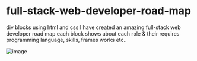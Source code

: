 # full-stack-web-developer-road-map
div blocks using html and css 
I have created an amazing full-stack web developer road map
each block shows about each role & their requires programming language, skills, frames works etc..

![image](https://user-images.githubusercontent.com/126344231/228320281-007cb645-4d53-4ccd-b3ac-94b93f804fbc.png)

